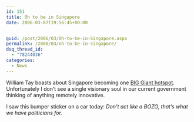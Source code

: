 ```yaml
---
id: 151
title: Oh to be in Singapore
date: 2006-03-07T19:56:45+00:00


guid: /post/2006/03/Oh-to-be-in-Singapore.aspx
permalink: /2006/03/oh-to-be-in-singapore/
dsq_thread_id:
  - "78244036"
categories:
  - News
---
```

<p>William Tay boasts about Singapore becoming one <a href="http://www.softwaremaker.net/blog/PermaLink,guid,d4ae8755-50c6-4561-979a-1580f74a25b5.aspx">BIG Giant hotspot</a>. Unfortunately I don&rsquo;t see a single visionary soul in our current government thinking of anything remotely innovative. </p>
<p>I saw this bumper sticker on a car today: <em>Don&rsquo;t act like a BOZO, that&rsquo;s what we have politicians for.</em></p>